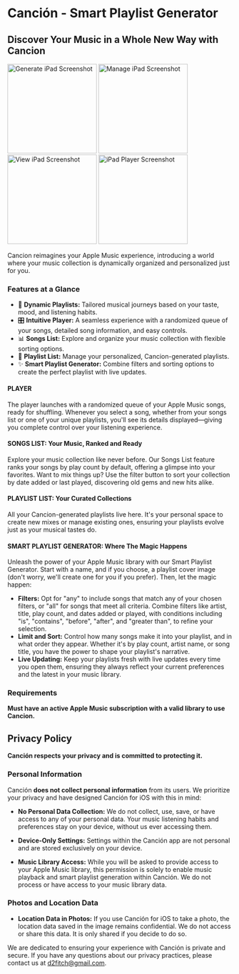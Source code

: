 # Canción - Smart Playlist Generator

## Discover Your Music in a Whole New Way with Cancion

<img src="https://github.com/breakphast/Cancion-iOS/assets/59259755/02c1b277-dac6-4f81-b7cd-693b693aea9a" width="200" alt="Generate iPad Screenshot">
<img src="https://github.com/breakphast/Cancion-iOS/assets/59259755/f61824c9-4f34-4efe-85d5-b9e3eec0abe8" width="200" alt="Manage iPad Screenshot">
<img src="https://github.com/breakphast/Cancion-iOS/assets/59259755/ee4d0d66-d354-413c-b461-cffa59775a1b" width="200" alt="View iPad Screenshot">
<img src="https://github.com/breakphast/Cancion-iOS/assets/59259755/2bcc27f5-c155-43a0-a501-b212c78cb84d" width="200" alt="iPad Player Screenshot">

Cancion reimagines your Apple Music experience, introducing a world where your music collection is dynamically organized and personalized just for you.

### Features at a Glance

- 🎵 **Dynamic Playlists:** Tailored musical journeys based on your taste, mood, and listening habits.
- 🎛 **Intuitive Player:** A seamless experience with a randomized queue of your songs, detailed song information, and easy controls.
- 📊 **Songs List:** Explore and organize your music collection with flexible sorting options.
- 🎼 **Playlist List:** Manage your personalized, Cancion-generated playlists.
- ✨ **Smart Playlist Generator:** Combine filters and sorting options to create the perfect playlist with live updates.

#### PLAYER

The player launches with a randomized queue of your Apple Music songs, ready for shuffling. Whenever you select a song, whether from your songs list or one of your unique playlists, you'll see its details displayed—giving you complete control over your listening experience.

#### SONGS LIST: Your Music, Ranked and Ready

Explore your music collection like never before. Our Songs List feature ranks your songs by play count by default, offering a glimpse into your favorites. Want to mix things up? Use the filter button to sort your collection by date added or last played, discovering old gems and new hits alike.

#### PLAYLIST LIST: Your Curated Collections

All your Cancion-generated playlists live here. It's your personal space to create new mixes or manage existing ones, ensuring your playlists evolve just as your musical tastes do.

#### SMART PLAYLIST GENERATOR: Where The Magic Happens

Unleash the power of your Apple Music library with our Smart Playlist Generator. Start with a name, and if you choose, a playlist cover image (don't worry, we'll create one for you if you prefer). Then, let the magic happen:

- **Filters:** Opt for "any" to include songs that match any of your chosen filters, or "all" for songs that meet all criteria. Combine filters like artist, title, play count, and dates added or played, with conditions including "is", "contains", "before", "after", and "greater than", to refine your selection.
- **Limit and Sort:** Control how many songs make it into your playlist, and in what order they appear. Whether it's by play count, artist name, or song title, you have the power to shape your playlist's narrative.
- **Live Updating:** Keep your playlists fresh with live updates every time you open them, ensuring they always reflect your current preferences and the latest in your music library.

### Requirements

**Must have an active Apple Music subscription with a valid library to use Cancion.**

## Privacy Policy

**Canción respects your privacy and is committed to protecting it.**

### Personal Information

Canción **does not collect personal information** from its users. We prioritize your privacy and have designed Canción for iOS with this in mind:

- **No Personal Data Collection:** We do not collect, use, save, or have access to any of your personal data. Your music listening habits and preferences stay on your device, without us ever accessing them.
  
- **Device-Only Settings:** Settings within the Canción app are not personal and are stored exclusively on your device.
  
- **Music Library Access:** While you will be asked to provide access to your Apple Music library, this permission is solely to enable music playback and smart playlist generation within Canción. We do not process or have access to your music library data.

### Photos and Location Data

- **Location Data in Photos:** If you use Canción for iOS to take a photo, the location data saved in the image remains confidential. We do not access or share this data. It is only shared if you decide to do so.

We are dedicated to ensuring your experience with Canción is private and secure. If you have any questions about our privacy practices, please contact us at d2fitch@gmail.com.




